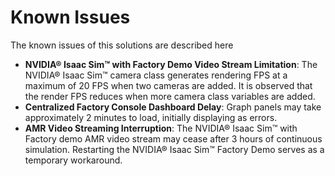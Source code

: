 # Known Issues

The known issues of this solutions are described here

* **NVIDIA® Isaac Sim™ with Factory Demo Video Stream Limitation**: The NVIDIA® Isaac Sim™ camera class generates rendering FPS at a maximum of 20 FPS when two cameras are added. It is observed that the render FPS reduces when more camera class variables are added.
* **Centralized Factory Console Dashboard Delay**: Graph panels may take approximately 2 minutes to load, initially displaying as errors.
* **AMR Video Streaming Interruption**: The NVIDIA® Isaac Sim™ with Factory demo AMR video stream may cease after 3 hours of continuous simulation. Restarting the NVIDIA® Isaac Sim™ Factory Demo serves as a temporary workaround.
